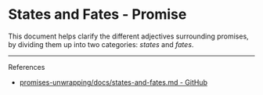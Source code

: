 # States and Fates - Promise

This document helps clarify the different adjectives surrounding promises, by dividing them up into two categories: _states_ and _fates_.

---

References

- [promises-unwrapping/docs/states-and-fates.md - GitHub](https://github.com/domenic/promises-unwrapping/blob/master/docs/states-and-fates.md)
